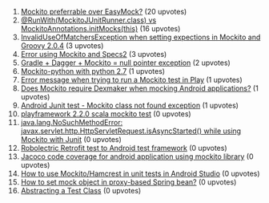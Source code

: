 1. [Mockito preferrable over EasyMock?](http://stackoverflow.com/questions/1) (20 upvotes)  
2. [@RunWith(MockitoJUnitRunner.class) vs MockitoAnnotations.initMocks(this)](http://stackoverflow.com/questions/1) (16 upvotes)  
3. [InvalidUseOfMatchersException when setting expections in Mockito and Groovy 2.0.4](http://stackoverflow.com/questions/1) (3 upvotes)  
4. [Error using Mockito and Specs2](http://stackoverflow.com/questions/1) (3 upvotes)  
5. [Gradle + Dagger + Mockito = null pointer exception](http://stackoverflow.com/questions/1) (2 upvotes)  
6. [Mockito-python with python 2.7](http://stackoverflow.com/questions/1) (1 upvotes)  
7. [Error message when trying to run a Mockito test in Play](http://stackoverflow.com/questions/1) (1 upvotes)  
8. [Does Mockito require Dexmaker when mocking Android applications?](http://stackoverflow.com/questions/1) (1 upvotes)  
9. [Android Junit test - Mockito class not found exception](http://stackoverflow.com/questions/1) (1 upvotes)  
10. [playframework 2.2.0 scala mockito test](http://stackoverflow.com/questions/1) (0 upvotes)  
11. [java.lang.NoSuchMethodError: javax.servlet.http.HttpServletRequest.isAsyncStarted() while using Mockito with Junit](http://stackoverflow.com/questions/1) (0 upvotes)  
12. [Robolectric Retrofit test to Android test framework](http://stackoverflow.com/questions/1) (0 upvotes)  
13. [Jacoco code coverage for android application using mockito library](http://stackoverflow.com/questions/1) (0 upvotes)  
14. [How to use Mockito/Hamcrest in unit tests in Android Studio](http://stackoverflow.com/questions/1) (0 upvotes)  
15. [How to set mock object in proxy-based Spring bean?](http://stackoverflow.com/questions/1) (0 upvotes)  
16. [Abstracting a Test Class](http://stackoverflow.com/questions/1) (0 upvotes)  
